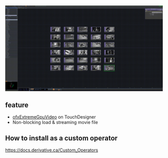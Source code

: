 ![ss](https://github.com/yumataesu/ExGpuVideoTOP/blob/master/readme/output.gif)

## feature
* [ofxExtremeGpuVideo](https://github.com/Ushio/ofxExtremeGpuVideo) on TouchDesigner
* Non-blocking load & streaming movie file 

## How to install as a custom operator
https://docs.derivative.ca/Custom_Operators

